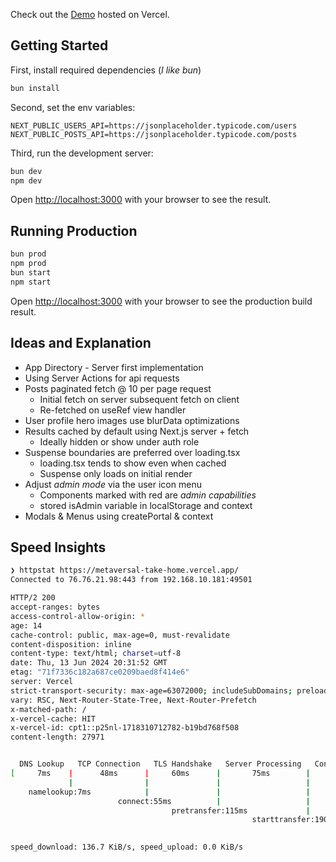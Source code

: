 Check out the [Demo](https://metaversal-take-home.vercel.app/) hosted on Vercel.

## Getting Started
First, install required dependencies (_I like bun_)

```bash
bun install
```
Second, set the env variables:

```dotenv
NEXT_PUBLIC_USERS_API=https://jsonplaceholder.typicode.com/users
NEXT_PUBLIC_POSTS_API=https://jsonplaceholder.typicode.com/posts
```
Third, run the development server:

```bash
bun dev
npm dev
```

Open [http://localhost:3000](http://localhost:3000) with your browser to see the result.

## Running Production

```bash
bun prod
npm prod
bun start
npm start
```
Open [http://localhost:3000](http://localhost:3000) with your browser to see the 
production build result. 

## Ideas and Explanation
* App Directory - Server first implementation
* Using Server Actions for api requests
* Posts paginated fetch @ 10 per page request
  * Initial fetch on server subsequent fetch on client
  * Re-fetched on useRef view handler
* User profile hero images use blurData optimizations
* Results cached by default using Next.js server + fetch
  * Ideally hidden or show under auth role
* Suspense boundaries are preferred over loading.tsx
  * loading.tsx tends to show even when cached
  * Suspense only loads on initial render
* Adjust _admin mode_ via the user icon menu
  * Components marked with red are _admin capabilities_
  * stored isAdmin variable in localStorage and context
* Modals & Menus using createPortal & context

## Speed Insights
```bash
❯ httpstat https://metaversal-take-home.vercel.app/
Connected to 76.76.21.98:443 from 192.168.10.181:49501

HTTP/2 200
accept-ranges: bytes
access-control-allow-origin: *
age: 14
cache-control: public, max-age=0, must-revalidate
content-disposition: inline
content-type: text/html; charset=utf-8
date: Thu, 13 Jun 2024 20:31:52 GMT
etag: "71f7336c182a687ce0209baed8f414e6"
server: Vercel
strict-transport-security: max-age=63072000; includeSubDomains; preload
vary: RSC, Next-Router-State-Tree, Next-Router-Prefetch
x-matched-path: /
x-vercel-cache: HIT
x-vercel-id: cpt1::p25nl-1718310712782-b19bd768f508
content-length: 27971


  DNS Lookup   TCP Connection   TLS Handshake   Server Processing   Content Transfer
[     7ms    |      48ms      |     60ms      |       75ms        |        9ms       ]
             |                |               |                   |                  |
    namelookup:7ms            |               |                   |                  |
                        connect:55ms          |                   |                  |
                                    pretransfer:115ms             |                  |
                                                      starttransfer:190ms            |
                                                                                 total:199ms

speed_download: 136.7 KiB/s, speed_upload: 0.0 KiB/s
```


